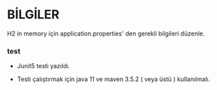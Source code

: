# BİLGİLER

H2 in memory için application.properties' den gerekli bilgileri düzenle.

### test

- Junit5 testi yazıldı.

- Testi çalıştırmak için java 11 ve maven 3.5.2 ( veya üstü ) kullanılmalı.